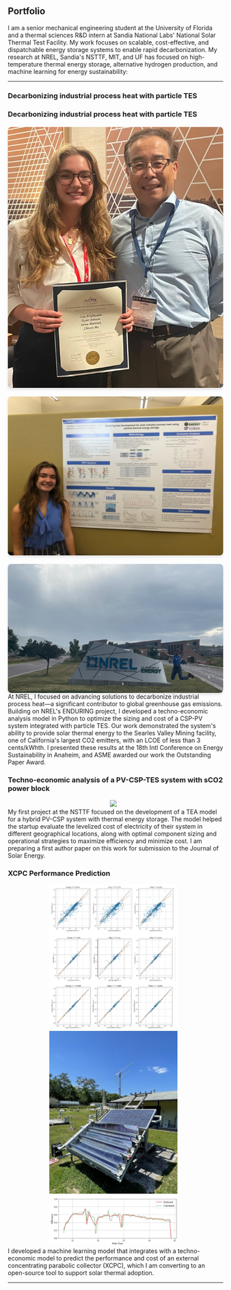 ## Portfolio

I am a senior mechanical engineering student at the University of Florida and a thermal sciences R&D intern at Sandia National Labs' National Solar Thermal Test Facility. My work focuses on scalable, cost-effective, and dispatchable energy storage systems to enable rapid decarbonization. My research at NREL, Sandia's NSTTF, MIT, and UF has focused on high-temperature thermal energy storage, alternative hydrogen production, and machine learning for energy sustainability: 

---
### Decarbonizing industrial process heat with particle TES
<style>
  .image-grid {
    display: grid;
    grid-template-columns: repeat(auto-fit, minmax(300px, 1fr));
    gap: 20px;
    justify-items: center;
    margin-top: 20px;
  }

  .image-grid img {
    max-width: 100%;
    height: auto;
    border-radius: 8px; /* Optional: Add rounded corners */
    box-shadow: 0 4px 6px rgba(0, 0, 0, 0.1); /* Optional: Add a shadow for aesthetics */
  }
</style>

<section>
  <h3>Decarbonizing industrial process heat with particle TES</h3>
  <div class="image-grid">
    <img src="images/nrel_award_pic.png?raw=true" alt="Award">
    <img src="images/NREL_posterpic.png?raw=true" alt="Poster Presentation">
    <img src="images/NRELjumpingpic.png?raw=true" alt="NREL Visit">
  </div>
</section>
  </div>
At NREL, I focused on advancing solutions to decarbonize industrial process heat—a significant contributor to global greenhouse gas emissions. Building on NREL's ENDURING project, I developed a techno-economic analysis model in Python to optimize the sizing and cost of a CSP-PV system integrated with particle TES. Our work demonstrated the system's ability to provide solar thermal energy to the Searles Valley Mining facility, one of California's largest CO2 emitters, with an LCOE of less than 3 cents/kWhth. I presented these results at the 18th Intl Conference on Energy Sustainability in Anaheim, and ASME awarded our work the Outstanding Paper Award.

### Techno-economic analysis of a PV-CSP-TES system with sCO2 power block
<div style="text-align: center;">
  <img src="PV_geo_pic.png?raw=true" width="300px" style="margin-right: 10px;"/>
  </div>
My first project at the NSTTF focused on the development of a TEA model for a hybrid PV-CSP system with thermal energy storage. The model helped the startup evaluate the levelized cost of electricity of their system in different geographical locations, along with optimal component sizing and operational strategies to maximize efficiency and minimize cost. I am preparing a first author paper on this work for submission to the Journal of Solar Energy. 


### XCPC Performance Prediction
<div style="text-align: center;">
  <img src="images/xcpc_nn_data.png?raw=true" width="300px" style="margin-right: 10px;"/>
  <img src="images/XCPCpic.png?raw=true" width="300px" style="margin-right: 10px;"/>
  <img src="images/xcpc_predictions.png?raw=true" width="300px" style="margin-right: 10px;"/>
  </div>
I developed a machine learning model that integrates with a techno-economic model to predict the performance and cost of an external concentrating parabolic collector (XCPC), which I am converting to an open-source tool to support solar thermal adoption.



---
